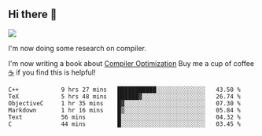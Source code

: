 


<!--
**liusy58/liusy58** is a ✨ _special_ ✨ repository because its `README.md` (this file) appears on your GitHub profile.

Here are some ideas to get you started:

- 🔭 I’m currently working on ...
- 🌱 I’m currently learning ...
- 👯 I’m looking to collaborate on ...
- 🤔 I’m looking for help with ...
- 💬 Ask me about ...
- 📫 How to reach me: ...
- 😄 Pronouns: ...
- ⚡ Fun fact: ...
-->
<!--
![](https://komarev.com/ghpvc/?username=liusy58&color=brightgreen&label=PROFILE+VIEWS)




- 🔭 I’m currently working on my .
- 📫 How to reach me:plz contact me by [email](liusy58@,ail2.sysu.edu.cn) or WeChat(LIUSIYU_58)
- 🏫 I'm an undergraduate in Sun-Yat-sen University majoring in the computer science. Expected to graduate in Spring 2021.
- 👯 I'm now interested in System such as OS, Compiler and Database. 
- 🤔 I’m looking for help with Database System.
-->

## Hi there 👋
![](https://komarev.com/ghpvc/?username=liusy58&color=brightgreen&label=PROFILE+VIEWS)



I'm now doing some research on compiler.

I'm now writing a book about [Compiler Optimization](https://github.com/liusy58/CompilerNotes) Buy me a cup of coffee [☕️](https://user-images.githubusercontent.com/45984215/202376581-4837a283-4812-4063-82bc-cc9c3101d3a5.jpg) if you find this is helpful!


 <!--START_SECTION:waka-->

```text
C++            9 hrs 27 mins   ███████████░░░░░░░░░░░░░░   43.50 %
TeX            5 hrs 48 mins   ██████▓░░░░░░░░░░░░░░░░░░   26.74 %
ObjectiveC     1 hr 35 mins    █▓░░░░░░░░░░░░░░░░░░░░░░░   07.30 %
Markdown       1 hr 16 mins    █▒░░░░░░░░░░░░░░░░░░░░░░░   05.84 %
Text           56 mins         █░░░░░░░░░░░░░░░░░░░░░░░░   04.32 %
C              44 mins         █░░░░░░░░░░░░░░░░░░░░░░░░   03.45 %
```

<!--END_SECTION:waka-->

